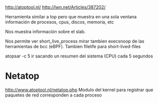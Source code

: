 http://atoptool.nl/
http://lwn.net/Articles/387202/

Herramienta similar a top pero que muestra en una sola ventana información de procesos, cpus, discos, memoria, etc

Nos muestra información sobre el slab.

Nos permite ver short_live_process
mirar tambien execsnoop de las herramientas de bcc (eBPF). Tambien filelife para short-lived-files


atopsar -c 5
 ir sacando un resumen del sistema (CPU) cada 5 segundos

# Netatop
http://www.atoptool.nl/netatop.php
Modulo del kernel para registrar que paquetes de red corresponden a cada proceso
